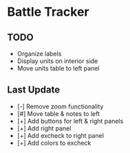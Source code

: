 # Battle Tracker

## TODO
- Organize labels
- Display units on interior side
- Move units table to left panel

## Last Update
- [-] Remove zoom functionality
- [#] Move table & notes to left
- [+] Add buttons for left & right panels
- [+] Add right panel
- [+] Add excheck to right panel
- [+] Add colors to excheck